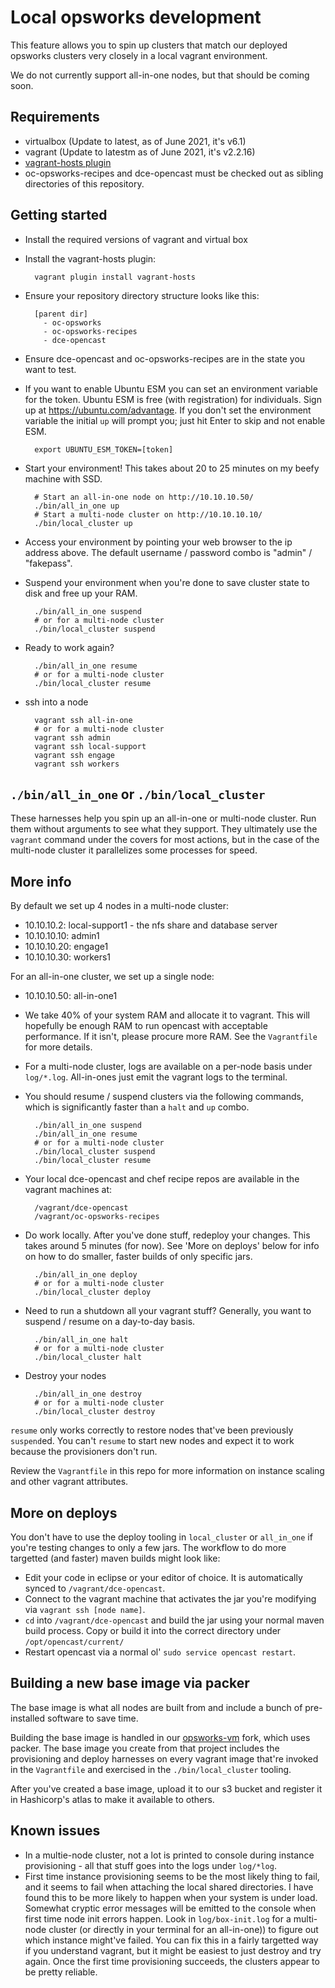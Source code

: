 # Local opsworks development

This feature allows you to spin up clusters that match our deployed opsworks
clusters very closely in a local vagrant environment.

We do not currently support all-in-one nodes, but that should be coming soon.

## Requirements

* virtualbox (Update to latest, as of June 2021, it's v6.1)
* vagrant (Update to latestm as of June 2021, it's v2.2.16)
* [vagrant-hosts plugin](https://github.com/oscar-stack/vagrant-hosts)
* oc-opsworks-recipes and dce-opencast must be checked out as sibling
  directories of this repository.

## Getting started

* Install the required versions of vagrant and virtual box
* Install the vagrant-hosts plugin:

        vagrant plugin install vagrant-hosts

* Ensure your repository directory structure looks like this:

        [parent dir]
          - oc-opsworks
          - oc-opsworks-recipes
          - dce-opencast

* Ensure dce-opencast and oc-opsworks-recipes are in the state you want
  to test.
* If you want to enable Ubuntu ESM you can set an environment variable for
  the token. Ubuntu ESM is free (with registration) for individuals. Sign up
  at https://ubuntu.com/advantage. If you don't set the environment variable 
  the initial `up` will prompt you; just hit Enter to skip and not enable ESM.
  
        export UBUNTU_ESM_TOKEN=[token]
        
* Start your environment! This takes about 20 to 25 minutes on my beefy machine
  with SSD.

        # Start an all-in-one node on http://10.10.10.50/
        ./bin/all_in_one up
        # Start a multi-node cluster on http://10.10.10.10/
        ./bin/local_cluster up

* Access your environment by pointing your web browser to the ip address above.
  The default username / password combo is "admin" / "fakepass".
* Suspend your environment when you're done to save cluster state to disk and 
  free up your RAM.

        ./bin/all_in_one suspend
        # or for a multi-node cluster
        ./bin/local_cluster suspend

* Ready to work again?

        ./bin/all_in_one resume
        # or for a multi-node cluster
        ./bin/local_cluster resume

* ssh into a node

        vagrant ssh all-in-one
        # or for a multi-node cluster
        vagrant ssh admin
        vagrant ssh local-support
        vagrant ssh engage
        vagrant ssh workers

## `./bin/all_in_one` or `./bin/local_cluster`

These harnesses help you spin up an all-in-one or multi-node cluster. Run them
without arguments to see what they support. They ultimately use the `vagrant`
command under the covers for most actions, but in the case of the multi-node
cluster it parallelizes some processes for speed.

## More info

By default we set up 4 nodes in a multi-node cluster:

* 10.10.10.2: local-support1 - the nfs share and database server
* 10.10.10.10: admin1
* 10.10.10.20: engage1
* 10.10.10.30: workers1

For an all-in-one cluster, we set up a single node:

* 10.10.10.50: all-in-one1

* We take 40% of your system RAM and allocate it to vagrant.  This will
  hopefully be enough RAM to run opencast with acceptable performance. If it
  isn't, please procure more RAM. See the `Vagrantfile` for more details.

* For a multi-node cluster, logs are available on a per-node basis under
  `log/*.log`.  All-in-ones just emit the vagrant logs to the terminal.

* You should resume / suspend clusters via the following commands, which is
  significantly faster than a `halt` and `up` combo.

        ./bin/all_in_one suspend
        ./bin/all_in_one resume
        # or for a multi-node cluster
        ./bin/local_cluster suspend
        ./bin/local_cluster resume

* Your local dce-opencast and chef recipe repos are available in the
  vagrant machines at:

        /vagrant/dce-opencast
        /vagrant/oc-opsworks-recipes

* Do work locally. After you've done stuff, redeploy your changes. This takes
  around 5 minutes (for now). See 'More on deploys' below for info on how to do
  smaller, faster builds of only specific jars.

        ./bin/all_in_one deploy
        # or for a multi-node cluster
        ./bin/local_cluster deploy

* Need to run a shutdown all your vagrant stuff? Generally, you want to suspend
  / resume on a day-to-day basis.

        ./bin/all_in_one halt
        # or for a multi-node cluster
        ./bin/local_cluster halt

* Destroy your nodes

        ./bin/all_in_one destroy
        # or for a multi-node cluster
        ./bin/local_cluster destroy

`resume` only works correctly to restore nodes that've been previously
`suspend`ed. You can't `resume` to start new nodes and expect it to work
because the provisioners don't run.

Review the `Vagrantfile` in this repo for more information on instance scaling
and other vagrant attributes.

## More on deploys

You don't have to use the deploy tooling in `local_cluster` or `all_in_one` if
you're testing changes to only a few jars.  The workflow to do more targetted
(and faster) maven builds might look like:

* Edit your code in eclipse or your editor of choice. It is automatically
  synced to `/vagrant/dce-opencast`.
* Connect to the vagrant machine that activates the jar you're modifying via
  `vagrant ssh [node name]`.
* `cd` into `/vagrant/dce-opencast` and build the jar using your normal
  maven build process. Copy or build it into the correct directory under
  `/opt/opencast/current/`
* Restart opencast via a normal ol' `sudo service opencast restart`.

## Building a new base image via packer

The base image is what all nodes are built from and include a bunch of
pre-installed software to save time.

Building the base image is handled in our
[opsworks-vm](https://github.com/harvard-dce/opsworks-vm) fork, which uses
packer.  The base image you create from that project includes the provisioning
and deploy harnesses on every vagrant image that're invoked in the
`Vagrantfile` and exercised in the `./bin/local_cluster` tooling.

After you've created a base image, upload it to our s3 bucket and register it
in Hashicorp's atlas to make it available to others.

## Known issues

* In a multie-node cluster, not a lot is printed to console during instance
  provisioning - all that stuff goes into the logs under `log/*log`.
* First time instance provisioning seems to be the most likely thing to fail,
  and it seems to fail when attaching the local shared directories.  I have
  found this to be more likely to happen when your system is under load. Somewhat
  cryptic error messages will be emitted to the console when first time node init
  errors happen. Look in `log/box-init.log` for a multi-node cluster (or directly
  in your terminal for an all-in-one)) to figure out which instance might've
  failed. You can fix this in a fairly targetted way if you understand vagrant,
  but it might be easiest to just destroy and try again. Once the first time
  provisioning succeeds, the clusters appear to be pretty reliable.
